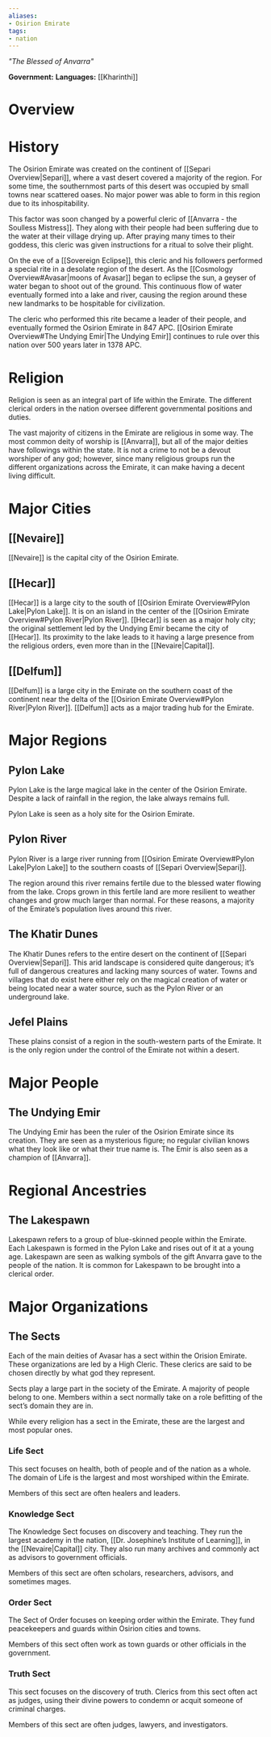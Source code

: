 ```yaml
---
aliases:
- Osirion Emirate
tags:
- nation
---
```

*"The Blessed of Anvarra"*

**Government:** 
**Languages:** [[Kharinthi]]
# Overview

# History
The Osirion Emirate was created on the continent of [[Separi Overview|Separi]], where a vast desert covered a majority of the region. For some time, the southernmost parts of this desert was occupied by small towns near scattered oases. No major power was able to form in this region due to its inhospitability.

This factor was soon changed by a powerful cleric of [[Anvarra - the Soulless Mistress]]. They along with their people had been suffering due to the water at their village drying up. After praying many times to their goddess, this cleric was given instructions for a ritual to solve their plight.

On the eve of a [[Sovereign Eclipse]], this cleric and his followers performed a special rite in a desolate region of the desert. As the [[Cosmology Overview#Avasar|moons of Avasar]] began to eclipse the sun, a geyser of water began to shoot out of the ground. This continuous flow of water eventually formed into a lake and river, causing the region around these new landmarks to be hospitable for civilization.

The cleric who performed this rite became a leader of their people, and eventually formed the Osirion Emirate in 847 APC. [[Osirion Emirate Overview#The Undying Emir|The Undying Emir]] continues to rule over this nation over 500 years later in 1378 APC.
# Religion
Religion is seen as an integral part of life within the Emirate. The different clerical orders in the nation oversee different governmental positions and duties.

The vast majority of citizens in the Emirate are religious in some way. The most common deity of worship is [[Anvarra]], but all of the major deities have followings within the state. It is not a crime to not be a devout worshiper of any god; however, since many religious groups run the different organizations across the Emirate, it can make having a decent living difficult.
# Major Cities
## [[Nevaire]]
[[Nevaire]] is the capital city of the Osirion Emirate.
## [[Hecar]]
[[Hecar]] is a large city to the south of [[Osirion Emirate Overview#Pylon Lake|Pylon Lake]]. It is on an island in the center of the [[Osirion Emirate Overview#Pylon River|Pylon River]]. [[Hecar]] is seen as a major holy city; the original settlement led by the Undying Emir became the city of [[Hecar]]. Its proximity to the lake leads to it having a large presence from the religious orders, even more than in the [[Nevaire|Capital]].
## [[Delfum]]
[[Delfum]] is a large city in the Emirate on the southern coast of the continent near the delta of the [[Osirion Emirate Overview#Pylon River|Pylon River]]. [[Delfum]] acts as a major trading hub for the Emirate.
# Major Regions
## Pylon Lake
Pylon Lake is the large magical lake in the center of the Osirion Emirate. Despite a lack of rainfall in the region, the lake always remains full.

Pylon Lake is seen as a holy site for the Osirion Emirate.
## Pylon River
Pylon River is a large river running from [[Osirion Emirate Overview#Pylon Lake|Pylon Lake]] to the southern coasts of [[Separi Overview|Separi]].

The region around this river remains fertile due to the blessed water flowing from the lake. Crops grown in this fertile land are more resilient to weather changes and grow much larger than normal. For these reasons, a majority of the Emirate’s population lives around this river.
## The Khatir Dunes
The Khatir Dunes refers to the entire desert on the continent of [[Separi Overview|Separi]]. This arid landscape is considered quite dangerous; it’s full of dangerous creatures and lacking many sources of water. Towns and villages that do exist here either rely on the magical creation of water or being located near a water source, such as the Pylon River or an underground lake.
## Jefel Plains
These plains consist of a region in the south-western parts of the Emirate. It is the only region under the control of the Emirate not within a desert.
# Major People
## The Undying Emir
The Undying Emir has been the ruler of the Osirion Emirate since its creation. They are seen as a mysterious figure; no regular civilian knows what they look like or what their true name is. The Emir is also seen as a champion of [[Anvarra]].
# Regional Ancestries
## The Lakespawn
Lakespawn refers to a group of blue-skinned people within the Emirate. Each Lakespawn is formed in the Pylon Lake and rises out of it at a young age. Lakespawn are seen as walking symbols of the gift Anvarra gave to the people of the nation. It is common for Lakespawn to be brought into a clerical order.
# Major Organizations
## The Sects
Each of the main deities of Avasar has a sect within the Orision Emirate. These organizations are led by a High Cleric. These clerics are said to be chosen directly by what god they represent.

Sects play a large part in the society of the Emirate. A majority of people belong to one. Members within a sect normally take on a role befitting of the sect’s domain they are in.

While every religion has a sect in the Emirate, these are the largest and most popular ones.
### Life Sect
This sect focuses on health, both of people and of the nation as a whole. The domain of Life is the largest and most worshiped within the Emirate. 

Members of this sect are often healers and leaders.
### Knowledge Sect
The Knowledge Sect focuses on discovery and teaching. They run the largest academy in the nation, [[Dr. Josephine’s Institute of Learning]], in the [[Nevaire|Capital]] city. They also run many archives and commonly act as advisors to government officials.

Members of this sect are often scholars, researchers, advisors, and sometimes mages.
### Order Sect
The Sect of Order focuses on keeping order within the Emirate. They fund peacekeepers and guards within Osirion cities and towns.

Members of this sect often work as town guards or other officials in the government.
### Truth Sect
This sect focuses on the discovery of truth. Clerics from this sect often act as judges, using their divine powers to condemn or acquit someone of criminal charges.

Members of this sect are often judges, lawyers, and investigators.